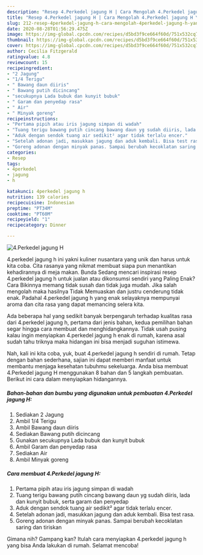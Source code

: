 ```yaml
---
description: "Resep 4.Perkedel jagung H | Cara Mengolah 4.Perkedel jagung H Yang Bisa Manjain Lidah"
title: "Resep 4.Perkedel jagung H | Cara Mengolah 4.Perkedel jagung H Yang Bisa Manjain Lidah"
slug: 212-resep-4perkedel-jagung-h-cara-mengolah-4perkedel-jagung-h-yang-bisa-manjain-lidah
date: 2020-08-28T01:56:29.475Z
image: https://img-global.cpcdn.com/recipes/d5bd3f9ce664f60d/751x532cq70/4perkedel-jagung-h-foto-resep-utama.jpg
thumbnail: https://img-global.cpcdn.com/recipes/d5bd3f9ce664f60d/751x532cq70/4perkedel-jagung-h-foto-resep-utama.jpg
cover: https://img-global.cpcdn.com/recipes/d5bd3f9ce664f60d/751x532cq70/4perkedel-jagung-h-foto-resep-utama.jpg
author: Cecilia Fitzgerald
ratingvalue: 4.8
reviewcount: 15
recipeingredient:
- "2 Jagung"
- "1/4 Terigu"
- " Bawang daun diiris"
- " Bawang putih dicincang"
- "secukupnya Lada bubuk dan kunyit bubuk"
- " Garam dan penyedap rasa"
- " Air"
- " Minyak goreng"
recipeinstructions:
- "Pertama pipih atau iris jagung simpan di wadah"
- "Tuang terigu bawang putih cincang bawang daun yg sudah diiris, lada dan kunyit bubuk, serta garam dan penyedap"
- "Aduk dengan sendok tuang air sedikit² agar tidak terlalu encer."
- "Setelah adonan jadi, masukkan jagung dan aduk kembali. Bisa test rasa."
- "Goreng adonan dengan minyak panas. Sampai berubah kecoklatan saring dan tiriskan"
categories:
- Resep
tags:
- 4perkedel
- jagung
- h

katakunci: 4perkedel jagung h 
nutrition: 139 calories
recipecuisine: Indonesian
preptime: "PT34M"
cooktime: "PT60M"
recipeyield: "1"
recipecategory: Dinner

---
```



![4.Perkedel jagung H](https://img-global.cpcdn.com/recipes/d5bd3f9ce664f60d/751x532cq70/4perkedel-jagung-h-foto-resep-utama.jpg)


4.perkedel jagung h ini yakni kuliner nusantara yang unik dan harus untuk kita coba. Cita rasanya yang nikmat membuat siapa pun menantikan kehadirannya di meja makan.
Bunda Sedang mencari inspirasi resep 4.perkedel jagung h untuk jualan atau dikonsumsi sendiri yang Paling Enak? Cara Bikinnya memang tidak susah dan tidak juga mudah. Jika salah mengolah maka hasilnya Tidak Memuaskan dan justru cenderung tidak enak. Padahal 4.perkedel jagung h yang enak selayaknya mempunyai aroma dan cita rasa yang dapat memancing selera kita.



Ada beberapa hal yang sedikit banyak berpengaruh terhadap kualitas rasa dari 4.perkedel jagung h, pertama dari jenis bahan, kedua pemilihan bahan segar hingga cara membuat dan menghidangkannya. Tidak usah pusing kalau ingin menyiapkan 4.perkedel jagung h enak di rumah, karena asal sudah tahu triknya maka hidangan ini bisa menjadi suguhan istimewa.


Nah, kali ini kita coba, yuk, buat 4.perkedel jagung h sendiri di rumah. Tetap dengan bahan sederhana, sajian ini dapat memberi manfaat untuk membantu menjaga kesehatan tubuhmu sekeluarga. Anda bisa membuat 4.Perkedel jagung H menggunakan 8 bahan dan 5 langkah pembuatan. Berikut ini cara dalam menyiapkan hidangannya.

<!--inarticleads1-->

##### Bahan-bahan dan bumbu yang digunakan untuk pembuatan 4.Perkedel jagung H:

1. Sediakan 2 Jagung
1. Ambil 1/4 Terigu
1. Ambil  Bawang daun diiris
1. Sediakan  Bawang putih dicincang
1. Gunakan secukupnya Lada bubuk dan kunyit bubuk
1. Ambil  Garam dan penyedap rasa
1. Sediakan  Air
1. Ambil  Minyak goreng




<!--inarticleads2-->

##### Cara membuat 4.Perkedel jagung H:

1. Pertama pipih atau iris jagung simpan di wadah
1. Tuang terigu bawang putih cincang bawang daun yg sudah diiris, lada dan kunyit bubuk, serta garam dan penyedap
1. Aduk dengan sendok tuang air sedikit² agar tidak terlalu encer.
1. Setelah adonan jadi, masukkan jagung dan aduk kembali. Bisa test rasa.
1. Goreng adonan dengan minyak panas. Sampai berubah kecoklatan saring dan tiriskan




Gimana nih? Gampang kan? Itulah cara menyiapkan 4.perkedel jagung h yang bisa Anda lakukan di rumah. Selamat mencoba!
